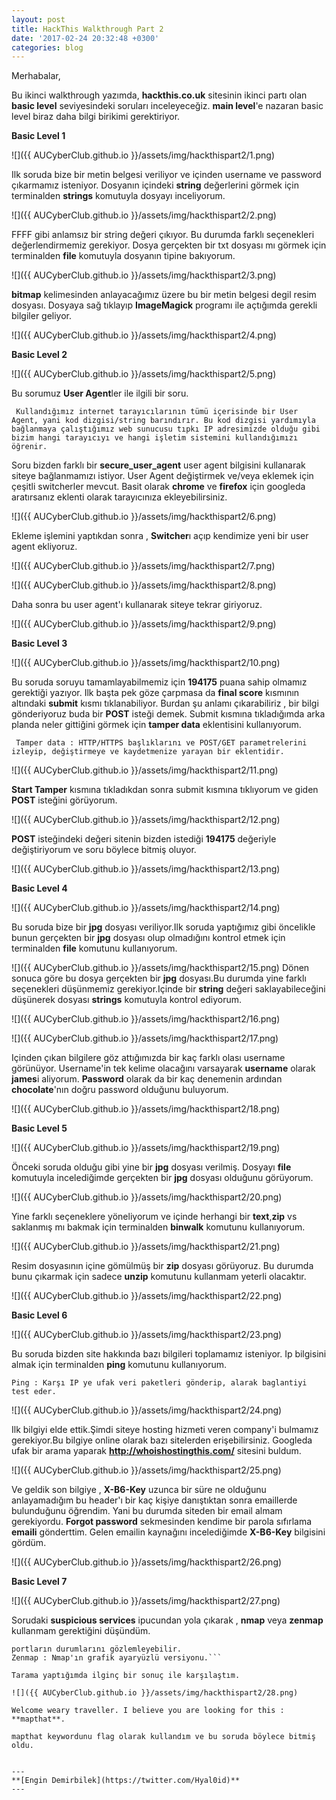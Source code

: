 ```yaml
---
layout: post
title: HackThis Walkthrough Part 2
date: '2017-02-24 20:32:48 +0300'
categories: blog
---
```





Merhabalar,

Bu ikinci walkthrough yazımda, **hackthis.co.uk** sitesinin ikinci partı olan **basic level** seviyesindeki
soruları inceleyeceğiz.
**main level**'e nazaran basic level biraz daha bilgi birikimi gerektiriyor.

**Basic Level 1**

![]({{ AUCyberClub.github.io }}/assets/img/hackthispart2/1.png)


Ilk soruda bize bir metin belgesi veriliyor ve içinden username ve password çıkarmamız isteniyor.
Dosyanın içindeki **string** değerlerini görmek için terminalden **strings** komutuyla
dosyayı inceliyorum.

![]({{ AUCyberClub.github.io }}/assets/img/hackthispart2/2.png)

FFFF gibi anlamsız bir string değeri çıkıyor. Bu durumda farklı seçenekleri değerlendirmemiz gerekiyor.
Dosya gerçekten bir txt dosyası mı görmek için terminalden **file** komutuyla dosyanın tipine bakıyorum.

![]({{ AUCyberClub.github.io }}/assets/img/hackthispart2/3.png)

**bitmap** kelimesinden anlayacağımız üzere bu bir metin belgesi degil resim dosyası.
Dosyaya sağ tıklayıp **ImageMagick** programı ile açtığımda gerekli bilgiler geliyor.

![]({{ AUCyberClub.github.io }}/assets/img/hackthispart2/4.png)


**Basic Level 2**

![]({{ AUCyberClub.github.io }}/assets/img/hackthispart2/5.png)

Bu sorumuz **User Agent**ler ile ilgili bir soru.

``` Kullandığımız internet tarayıcılarının tümü içerisinde bir User Agent, yani kod dizgisi/string barındırır. Bu kod dizgisi yardımıyla bağlanmaya çalıştığımız web sunucusu tıpkı IP adresimizde olduğu gibi bizim hangi tarayıcıyı ve hangi işletim sistemini kullandığımızı öğrenir.```

Soru bizden farklı bir **secure_user_agent** user agent bilgisini kullanarak siteye bağlanmamızı istiyor. 
User Agent değiştirmek ve/veya eklemek için çeşitli switcherler mevcut. Basit olarak **chrome** ve **firefox** için 
googleda aratırsanız eklenti olarak tarayıcınıza ekleyebilirsiniz.

![]({{ AUCyberClub.github.io }}/assets/img/hackthispart2/6.png)

Ekleme işlemini yaptıkdan sonra , **Switcher**ı açıp kendimize yeni bir user agent ekliyoruz.

![]({{ AUCyberClub.github.io }}/assets/img/hackthispart2/7.png)

![]({{ AUCyberClub.github.io }}/assets/img/hackthispart2/8.png)

Daha sonra bu user agent'ı kullanarak siteye tekrar giriyoruz.

![]({{ AUCyberClub.github.io }}/assets/img/hackthispart2/9.png)




**Basic Level 3**

![]({{ AUCyberClub.github.io }}/assets/img/hackthispart2/10.png)

Bu soruda soruyu tamamlayabilmemiz için **194175** puana sahip olmamız gerektiği yazıyor.
Ilk başta pek göze çarpmasa da **final score** kısmının altındaki **submit** kısmı tıklanabiliyor.
Burdan şu anlamı çıkarabiliriz , bir bilgi gönderiyoruz buda bir **POST** isteği demek.
Submit kısmına tıkladığımda arka planda neler gittiğini görmek için **tamper data** eklentisini kullanıyorum.

``` Tamper data : HTTP/HTTPS başlıklarını ve POST/GET parametrelerini izleyip, değiştirmeye ve kaydetmenize yarayan bir eklentidir.```

![]({{ AUCyberClub.github.io }}/assets/img/hackthispart2/11.png)

**Start Tamper** kısmına tıkladıkdan sonra submit kısmına tıklıyorum ve giden **POST** isteğini görüyorum.

![]({{ AUCyberClub.github.io }}/assets/img/hackthispart2/12.png)

**POST** isteğindeki değeri sitenin bizden istediği **194175** değeriyle değiştiriyorum ve soru böylece bitmiş oluyor.

![]({{ AUCyberClub.github.io }}/assets/img/hackthispart2/13.png)

**Basic Level 4**

![]({{ AUCyberClub.github.io }}/assets/img/hackthispart2/14.png)

Bu soruda bize bir **jpg** dosyası veriliyor.Ilk soruda yaptığımız gibi öncelikle bunun gerçekten bir **jpg**
dosyası olup olmadığını kontrol etmek için terminalden **file** komutunu kullanıyorum.

![]({{ AUCyberClub.github.io }}/assets/img/hackthispart2/15.png)
Dönen sonuca göre bu dosya gerçekten bir **jpg** dosyası.Bu durumda yine farklı seçenekleri düşünmemiz gerekiyor.Içinde bir **string** değeri saklayabileceğini düşünerek dosyası **strings** komutuyla kontrol ediyorum.

![]({{ AUCyberClub.github.io }}/assets/img/hackthispart2/16.png)



![]({{ AUCyberClub.github.io }}/assets/img/hackthispart2/17.png)

Içinden çıkan bilgilere göz attığımızda bir kaç farklı olası username görünüyor. Username'in tek kelime olacağını varsayarak **username** olarak **james**i aliyorum.
**Password** olarak da bir kaç denemenin ardından **chocolate**'nın doğru password olduğunu buluyorum.

![]({{ AUCyberClub.github.io }}/assets/img/hackthispart2/18.png)

**Basic Level 5**

![]({{ AUCyberClub.github.io }}/assets/img/hackthispart2/19.png)

Önceki soruda olduğu gibi yine bir **jpg** dosyası verilmiş. Dosyayı **file** komutuyla incelediğimde gerçekten bir **jpg** dosyası olduğunu görüyorum.

![]({{ AUCyberClub.github.io }}/assets/img/hackthispart2/20.png)

Yine farklı seçeneklere yöneliyorum ve içinde herhangi bir **text**,**zip** vs saklanmış mı bakmak için terminalden **binwalk** komutunu kullanıyorum.

![]({{ AUCyberClub.github.io }}/assets/img/hackthispart2/21.png)

Resim dosyasının içine gömülmüş bir **zip** dosyası görüyoruz. Bu durumda bunu çıkarmak için sadece **unzip** komutunu kullanmam yeterli olacaktır.

![]({{ AUCyberClub.github.io }}/assets/img/hackthispart2/22.png)


**Basic Level 6**

![]({{ AUCyberClub.github.io }}/assets/img/hackthispart2/23.png)

Bu soruda bizden site hakkında bazı bilgileri toplamamız isteniyor. Ip bilgisini almak için terminalden **ping** komutunu kullanıyorum.

```Ping : Karşı IP ye ufak veri paketleri gönderip, alarak baglantiyi test eder.```

![]({{ AUCyberClub.github.io }}/assets/img/hackthispart2/24.png)

Ilk bilgiyi elde ettik.Şimdi siteye hosting hizmeti veren company'i bulmamız gerekiyor.Bu bilgiye online olarak bazı sitelerden erişebilirsiniz.
Googleda ufak bir arama yaparak **http://whoishostingthis.com/** sitesini buldum.

![]({{ AUCyberClub.github.io }}/assets/img/hackthispart2/25.png)

Ve geldik son bilgiye , **X-B6-Key** uzunca bir süre ne olduğunu anlayamadığım bu header'ı bir kaç kişiye danıştıktan sonra emaillerde bulunduğunu
öğrendim. Yani bu durumda siteden bir email almam gerekiyordu. **Forgot password** sekmesinden kendime bir parola sıfırlama **emaili** gönderttim.
Gelen emailin kaynağını incelediğimde **X-B6-Key** bilgisini gördüm.

![]({{ AUCyberClub.github.io }}/assets/img/hackthispart2/26.png)

**Basic Level 7**

![]({{ AUCyberClub.github.io }}/assets/img/hackthispart2/27.png)

Sorudaki **suspicious services** ipucundan yola çıkarak , **nmap** veya **zenmap** kullanmam gerektiğini düşündüm.

```Nmap : Taranan ağın haritasını çıkarabilir ve ağ makinalarında çalışan servislerin durumlarını, işletim sistemlerini, 
portların durumlarını gözlemleyebilir.
Zenmap : Nmap'ın grafik ayaryüzlü versiyonu.```

Tarama yaptığımda ilginç bir sonuç ile karşılaştım.

![]({{ AUCyberClub.github.io }}/assets/img/hackthispart2/28.png)

Welcome weary traveller. I believe you are looking for this : **mapthat**.

mapthat keywordunu flag olarak kullandım ve bu soruda böylece bitmiş oldu.


---
**[Engin Demirbilek](https://twitter.com/Hyal0id)**
---
